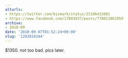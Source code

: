 ```yaml
---
alturls:
- https://twitter.com/bismark/status/23196415601
- https://www.facebook.com/17803937/posts/778023861959
archive:
- 2010-09
date: '2010-09-07T01:52:24+00:00'
slug: '1283824344'
---
```


$1350. not too bad. pics later.

